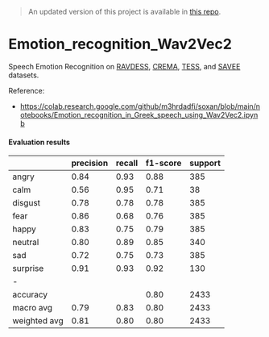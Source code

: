> An updated version of this project is available in [this repo](https://github.com/jawaher-is/XLSER-ar).
# Emotion_recognition_Wav2Vec2

Speech Emotion Recognition on [RAVDESS](https://www.kaggle.com/datasets/uwrfkaggler/ravdess-emotional-speech-audio), [CREMA](https://www.kaggle.com/datasets/ejlok1/cremad), [TESS](https://www.kaggle.com/datasets/ejlok1/toronto-emotional-speech-set-tess), and [SAVEE](https://www.kaggle.com/datasets/ejlok1/surrey-audiovisual-expressed-emotion-savee) datasets.

Reference:
- https://colab.research.google.com/github/m3hrdadfi/soxan/blob/main/notebooks/Emotion_recognition_in_Greek_speech_using_Wav2Vec2.ipynb


#### Evaluation results
|         | precision | recall | f1-score | support |
| ------- | ---- | ---- | ---- | ----|
| angry   | 0.84 | 0.93 | 0.88 | 385
| calm    | 0.56 | 0.95 | 0.71 | 38
| disgust | 0.78 | 0.78 | 0.78 | 385
| fear    | 0.86 | 0.68 | 0.76 | 385
| happy   | 0.83 | 0.75 | 0.79 | 385
| neutral | 0.80 | 0.89 | 0.85 | 340
| sad     | 0.72 | 0.75 | 0.73 | 385
| surprise| 0.91 | 0.93 | 0.92 | 130
|-
| accuracy     |      |      | 0.80 | 2433
| macro avg    | 0.79 | 0.83 | 0.80 | 2433
| weighted avg | 0.81 | 0.80 | 0.80 | 2433

